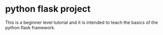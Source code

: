 # python flask project 

This is a beginner level tutorial and it is intended to teach the basics of the python flask framework.